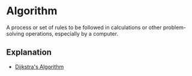 # Algorithm
A process or set of rules to be followed in calculations or other problem-solving operations, especially by a computer.


## Explanation
- [Dijkstra's Algorithm](https://www.youtube.com/watch?v=GazC3A4OQTE)
